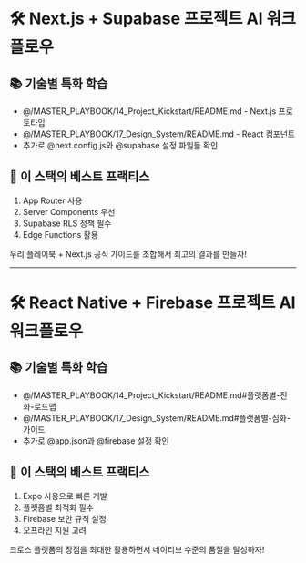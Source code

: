 # 🛠️ Next.js + Supabase 프로젝트 AI 워크플로우

## 📚 기술별 특화 학습
- @/MASTER_PLAYBOOK/14_Project_Kickstart/README.md - Next.js 프로토타입
- @/MASTER_PLAYBOOK/17_Design_System/README.md - React 컴포넌트
- 추가로 @next.config.js와 @supabase 설정 파일들 확인

## 🎯 이 스택의 베스트 프랙티스
1. App Router 사용
2. Server Components 우선
3. Supabase RLS 정책 필수
4. Edge Functions 활용

우리 플레이북 + Next.js 공식 가이드를 조합해서 최고의 결과를 만들자!

---

# 🛠️ React Native + Firebase 프로젝트 AI 워크플로우

## 📚 기술별 특화 학습
- @/MASTER_PLAYBOOK/14_Project_Kickstart/README.md#플랫폼별-진화-로드맵
- @/MASTER_PLAYBOOK/17_Design_System/README.md#플랫폼별-심화-가이드
- 추가로 @app.json과 @firebase 설정 확인

## 🎯 이 스택의 베스트 프랙티스
1. Expo 사용으로 빠른 개발
2. 플랫폼별 최적화 필수
3. Firebase 보안 규칙 설정
4. 오프라인 지원 고려

크로스 플랫폼의 장점을 최대한 활용하면서 네이티브 수준의 품질을 달성하자!
